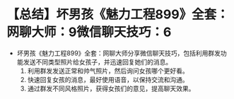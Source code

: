 # 【总结】坏男孩《魅力工程899》全套：网聊大师：9微信聊天技巧：6

-   坏男孩《魅力工程899》全套：网聊大师分享微信聊天技巧，包括利用群发功能发送不同类型照片给女孩子，并迅速回复她们的消息。
    1.  利用群发发送正常和帅气照片，然后询问女孩哪个更好看。
    2.  快速回复女孩的消息，最好使用语音，以保持交流和沟通。
    3.  通过群发不同风格照片，获得女孩们的意见，提高聊天效果。
